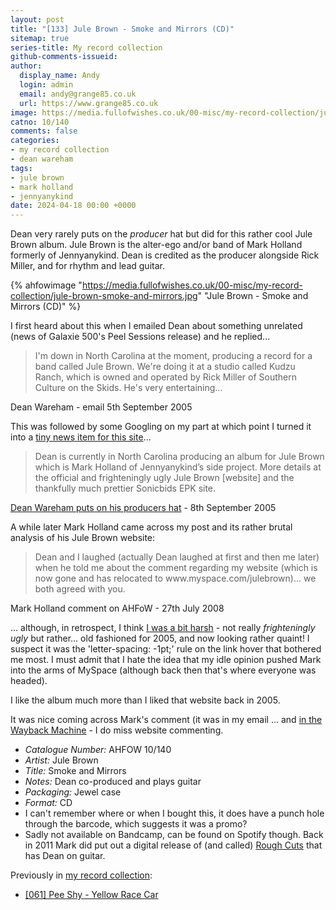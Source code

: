 ```yaml
---
layout: post
title: "[133] Jule Brown - Smoke and Mirrors (CD)"
sitemap: true
series-title: My record collection
github-comments-issueid:
author:
  display_name: Andy
  login: admin
  email: andy@grange85.co.uk
  url: https://www.grange85.co.uk
image: https://media.fullofwishes.co.uk/00-misc/my-record-collection/jule-brown-smoke-and-mirrors.jpg
catno: 10/140
comments: false
categories:
- my record collection
- dean wareham
tags:
- jule brown
- mark holland
- jennyanykind
date: 2024-04-18 00:00 +0000
---
```

Dean very rarely puts on the _producer_ hat but did for this rather cool Jule Brown album. Jule Brown is the alter-ego and/or band of Mark Holland formerly of Jennyanykind. Dean is credited as the producer alongside Rick Miller, and for rhythm and lead guitar.

{% ahfowimage "https://media.fullofwishes.co.uk/00-misc/my-record-collection/jule-brown-smoke-and-mirrors.jpg" "Jule Brown - Smoke and Mirrors (CD)" %}

I first heard about this when I emailed Dean about something unrelated (news of Galaxie 500's Peel Sessions release) and he replied...

<!--more-->

<blockquote>
I'm down in North Carolina at the moment, producing a record for a band called Jule Brown. We're doing it at a studio called Kudzu Ranch, which is owned and operated by Rick Miller of Southern Culture on the Skids. He's very entertaining...
</blockquote>
<p class="caption">Dean Wareham - email 5th September 2005</p>

This was followed by some Googling on my part at which point I turned it into a [tiny news item for this site](/2005/09/08/dean-wareham-puts-on-his-producers-hat/)...

<blockquote>
Dean is currently in North Carolina producing an album for Jule Brown which is Mark Holland of Jennyanykind’s side project.  
More details at the official and frighteningly ugly Jule Brown [website] and the thankfully much prettier Sonicbids EPK site.
</blockquote>
<p class="caption"><a href="/2005/09/08/dean-wareham-puts-on-his-producers-hat/">Dean Wareham puts on his producers hat</a> - 8th September 2005</p>

A while later Mark Holland came across my post and its rather brutal analysis of his Jule Brown website:

<blockquote>
Dean and I laughed (actually Dean laughed at first and then me later) when he told me about the comment regarding my website (which is now gone and has relocated to www.myspace.com/julebrown)... we both agreed with you.
</blockquote>
<p class="caption">Mark Holland comment on AHFoW - 27th July 2008</p>

... although, in retrospect, I think [I was a bit harsh](https://web.archive.org/web/20050913105501/http://www.julebrown.org/) - not really _frighteningly ugly_ but rather... old fashioned for 2005, and now looking rather quaint! I suspect it was the 'letter-spacing: -1pt;' rule on the link hover that bothered me most. I must admit that I hate the idea that my idle opinion pushed Mark into the arms of MySpace (although back then that's where everyone was headed).

I like the album much more than I liked that website back in 2005.

It was nice coming across Mark's comment (it was in my email ... and [in the Wayback Machine](https://web.archive.org/web/20131217151145/http://www.fullofwishes.co.uk/2005/09/08/dean-wareham-puts-on-his-producers-hat/) - I do miss website commenting.

 - *Catalogue Number:* AHFOW 10/140
 - *Artist:* Jule Brown
 - *Title:* Smoke and Mirrors
 - *Notes:* Dean co-produced and plays guitar
 - *Packaging:* Jewel case
 - *Format:* CD
 - I can't remember where or when I bought this, it does have a punch hole through the barcode, which suggests it was a promo?
 - Sadly not available on Bandcamp, can be found on Spotify though. Back in 2011 Mark did put out a digital release of (and called) [Rough Cuts](https://markhollandfromjennyanykind.bandcamp.com/album/rough-cuts) that has Dean on guitar.

Previously in [my record collection](/category/my-record-collection):
 - [[061] Pee Shy - Yellow Race Car](/2023/08/14/my-record-collection-060-pee-shy-yellow-race-car/)
